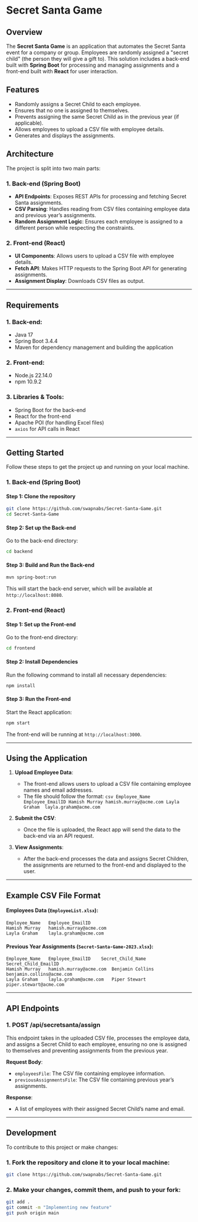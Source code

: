 # Secret Santa Game

## Overview

The **Secret Santa Game** is an application that automates the Secret Santa event for a company or group. Employees are randomly assigned a "secret child" (the person they will give a gift to). This solution includes a back-end built with **Spring Boot** for processing and managing assignments and a front-end built with **React** for user interaction.

## Features

- Randomly assigns a Secret Child to each employee.
- Ensures that no one is assigned to themselves.
- Prevents assigning the same Secret Child as in the previous year (if applicable).
- Allows employees to upload a CSV file with employee details.
- Generates and displays the assignments.

## Architecture

The project is split into two main parts:

### 1. **Back-end (Spring Boot)**
- **API Endpoints**: Exposes REST APIs for processing and fetching Secret Santa assignments.
- **CSV Parsing**: Handles reading from CSV files containing employee data and previous year’s assignments.
- **Random Assignment Logic**: Ensures each employee is assigned to a different person while respecting the constraints.

### 2. **Front-end (React)**
- **UI Components**: Allows users to upload a CSV file with employee details.
- **Fetch API**: Makes HTTP requests to the Spring Boot API for generating assignments.
- **Assignment Display**: Downloads CSV files as output.

---

## Requirements

### 1. **Back-end**:
- Java 17
- Spring Boot 3.4.4
- Maven for dependency management and building the application

### 2. **Front-end**:
- Node.js 22.14.0
- npm 10.9.2

### 3. **Libraries & Tools**:
- Spring Boot for the back-end
- React for the front-end
- Apache POI (for handling Excel files)
- `axios` for API calls in React

---

## Getting Started

Follow these steps to get the project up and running on your local machine.

### 1. **Back-end (Spring Boot)**

#### Step 1: Clone the repository

```bash
git clone https://github.com/swapnabs/Secret-Santa-Game.git
cd Secret-Santa-Game
```

#### Step 2: Set up the Back-end

Go to the back-end directory:

```bash
cd backend
```

#### Step 3: Build and Run the Back-end

```bash
mvn spring-boot:run
```

This will start the back-end server, which will be available at `http://localhost:8080`.

### 2. **Front-end (React)**

#### Step 1: Set up the Front-end

Go to the front-end directory:

```bash
cd frontend
```

#### Step 2: Install Dependencies

Run the following command to install all necessary dependencies:

```bash
npm install
```

#### Step 3: Run the Front-end

Start the React application:

```bash
npm start
```

The front-end will be running at `http://localhost:3000`.

---

## Using the Application

1. **Upload Employee Data**:
    - The front-end allows users to upload a CSV file containing employee names and email addresses.
    - The file should follow the format:
          ```csv
          Employee_Name	Employee_EmailID
          Hamish Murray	hamish.murray@acme.com
          Layla Graham	layla.graham@acme.com
          ```

2. **Submit the CSV**:
    - Once the file is uploaded, the React app will send the data to the back-end via an API request.

3. **View Assignments**:
    - After the back-end processes the data and assigns Secret Children, the assignments are returned to the front-end and displayed to the user.

---

## Example CSV File Format

#### Employees Data (`EmployeeList.xlsx`):
```csv
Employee_Name	Employee_EmailID
Hamish Murray	hamish.murray@acme.com
Layla Graham	layla.graham@acme.com
```

#### Previous Year Assignments (`Secret-Santa-Game-2023.xlsx`):
```csv
Employee_Name	Employee_EmailID	Secret_Child_Name	Secret_Child_EmailID
Hamish Murray	hamish.murray@acme.com	Benjamin Collins	benjamin.collins@acme.com
Layla Graham	layla.graham@acme.com	Piper Stewart	piper.stewart@acme.com
```

---

## API Endpoints

### 1. **POST /api/secretsanta/assign**
This endpoint takes in the uploaded CSV file, processes the employee data, and assigns a Secret Child to each employee, ensuring no one is assigned to themselves and preventing assignments from the previous year.

**Request Body**: 
- `employeesFile`: The CSV file containing employee information.
- `previousAssignmentsFile`: The CSV file containing previous year’s assignments.

**Response**:
- A list of employees with their assigned Secret Child’s name and email.
---

## Development

To contribute to this project or make changes:

### 1. **Fork the repository** and clone it to your local machine:
```bash
git clone https://github.com/swapnabs/Secret-Santa-Game.git
```

### 2. **Make your changes**, commit them, and push to your fork:
```bash
git add .
git commit -m "Implementing new feature"
git push origin main
```
